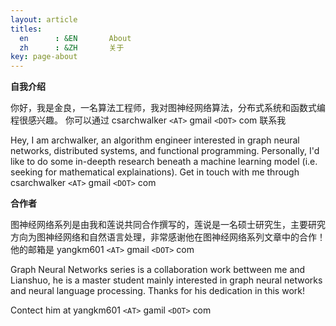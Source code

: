 ```yaml
---
layout: article
titles:
  en      : &EN       About
  zh      : &ZH       关于
key: page-about
---
```

**自我介绍**

你好，我是金良，一名算法工程师，我对图神经网络算法，分布式系统和函数式编程很感兴趣。
你可以通过 csarchwalker `<AT>` gmail `<DOT>` com 联系我

Hey, I am archwalker,  an algorithm engineer interested in graph neural networks, distributed systems, and functional programming.
Personally, I'd like to do some in-deepth research beneath a machine learning model (i.e. seeking for mathematical explainations). 
Get in touch with me through csarchwalker `<AT>` gmail `<DOT>` com



**合作者**

图神经网络系列是由我和莲说共同合作撰写的，莲说是一名硕士研究生，主要研究方向为图神经网络和自然语言处理，非常感谢他在图神经网络系列文章中的合作！他的邮箱是 yangkm601 `<AT>` gmail `<DOT>` com 

Graph Neural Networks series is a collaboration work bettween me and Lianshuo, he is a master student mainly interested in graph neural networks and neural language processing. Thanks for his dedication in this work!

Contect him at yangkm601 `<AT>` gamil `<DOT>` com